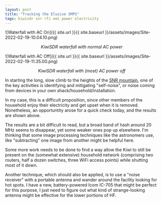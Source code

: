 ```yaml
---
layout: post
title: "Tracking the Elusive SMPS"
tags: kiwisdr snr rfi emi power electricity
---
```


![Waterfall with AC On]({{ site.url }}{{ site.baseurl }}/assets/images/Site-2022-02-19-10.04.10.png)

*<center>KiwiSDR waterfall with normal AC power</center>*

![Waterfall with AC Off]({{ site.url }}{{ site.baseurl }}/assets/images/Site-2022-02-19-11.35.00.png)

*<center>KiwiSDR waterfall with (most) AC power off</center>*

In starting the long, slow climb to the heights of the [SNR
mountain](http://rx.linkfanel.net/snr.html), one of the key activities
is identifying and mitigating "self-noise", or noise coming from
devices in your own shack/household/installation.

In my case, this is a difficult proposition, since other members of
the household enjoy their electricity and get upset when it is
removed. Nonetheless, an opportuntity arose for a quick check today,
and the results are shown above.

The results are a bit difficult to read, but a broad band of hash
around 20 MHz seems to disappear, yet some weaker ones pop up
elsewhere. I'm thinking that some image processing techniques like the
astronomers use, like "subtracting" one image from another might be
helpful here.

Some more work needs to be done to find a way allow the Kiwi to still
be present on the (somewhat extensive) household network (comprising
two routers, half a dozen switches, three WiFi access points) while
shutting most of it down.

Another technique, which should also be applied, is to use a "noise
receiver" with a portable antenna and wander around the facility
looking for hot spots. I have a new, battery-powered Icom IC-705 that
might be perfect for this purpose, I just need to figure out what kind
of strange-looking antenna might be effective for the lower portions
of HF.
